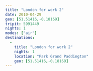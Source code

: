 ```yaml
---
title: "London for work 2"
date: 2010-04-29
geo: [51.51416,-0.18169]
tripit: 5991449
nights: 1
modes: ["air"]
destinations:
  -
    title: "London for work 2"
    nights: 1
    location: "Park Grand Paddington"
    geo: [51.51416,-0.18169]
---
```



